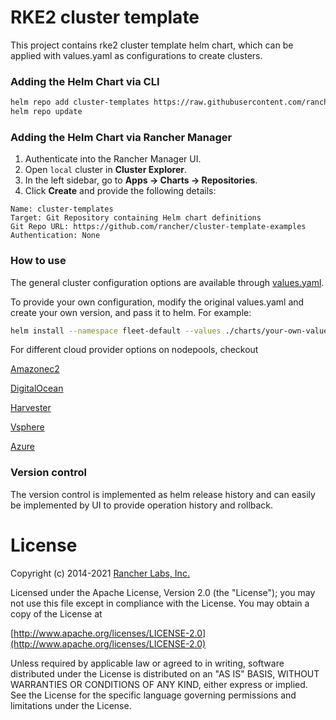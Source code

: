 # RKE2 cluster template

This project contains rke2 cluster template helm chart, which can be applied with values.yaml as configurations to create clusters.

### Adding the Helm Chart via CLI

```bash
helm repo add cluster-templates https://raw.githubusercontent.com/rancher/cluster-template-examples/main
helm repo update
```

### Adding the Helm Chart via Rancher Manager

1. Authenticate into the Rancher Manager UI.
2. Open `local` cluster in **Cluster Explorer**.
3. In the left sidebar, go to **Apps -> Charts -> Repositories**.
4. Click **Create** and provide the following details:

```
Name: cluster-templates
Target: Git Repository containing Helm chart definitions
Git Repo URL: https://github.com/rancher/cluster-template-examples
Authentication: None
```

### How to use

The general cluster configuration options are available through [values.yaml](./charts/values.yaml).

To provide your own configuration, modify the original values.yaml and create your own version, and pass it to helm. For example:

```bash
helm install --namespace fleet-default --values ./charts/your-own-values.yaml do-cluster ./charts
```

For different cloud provider options on nodepools, checkout

[Amazonec2](./charts/values-aws.yaml)

[DigitalOcean](./charts/values-do.yaml)

[Harvester](./charts/values-harvester.yaml)

[Vsphere](./charts/values-vsphere.yaml)

[Azure](./charts/values-azure.yaml)

### Version control

The version control is implemented as helm release history and can easily be implemented by UI to provide operation history and rollback.

# License

Copyright (c) 2014-2021 [Rancher Labs, Inc.](http://rancher.com)

Licensed under the Apache License, Version 2.0 (the "License");
you may not use this file except in compliance with the License.
You may obtain a copy of the License at

[http://www.apache.org/licenses/LICENSE-2.0](http://www.apache.org/licenses/LICENSE-2.0)

Unless required by applicable law or agreed to in writing, software
distributed under the License is distributed on an "AS IS" BASIS,
WITHOUT WARRANTIES OR CONDITIONS OF ANY KIND, either express or implied.
See the License for the specific language governing permissions and
limitations under the License.
